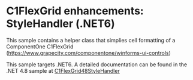 # C1FlexGrid enhancements: StyleHandler (.NET6)

This sample contains a helper class that simplies cell formatting of a ComponentOne C1FlexGrid (https://www.grapecity.com/componentone/winforms-ui-controls)


This sample targets .NET6. A detailed documentation can be found in the .NET 4.8 sample at [C1FlexGrid48StyleHandler](/C1FlexGrid48StyleHandler)
